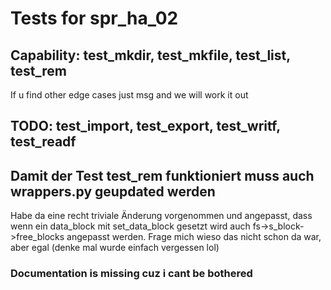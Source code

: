 # Tests for spr_ha_02

## Capability: test_mkdir, test_mkfile, test_list, test_rem
If u find other edge cases just msg and we will work it out

## TODO: test_import, test_export, test_writf, test_readf

## Damit der Test test_rem funktioniert muss auch wrappers.py geupdated werden
Habe da eine recht triviale Änderung vorgenommen und angepasst, dass wenn ein data_block mit set_data_block gesetzt wird auch fs->s_block->free_blocks angepasst werden. Frage mich wieso das nicht schon da war, aber egal (denke mal wurde einfach vergessen lol)

### Documentation is missing cuz i cant be bothered
